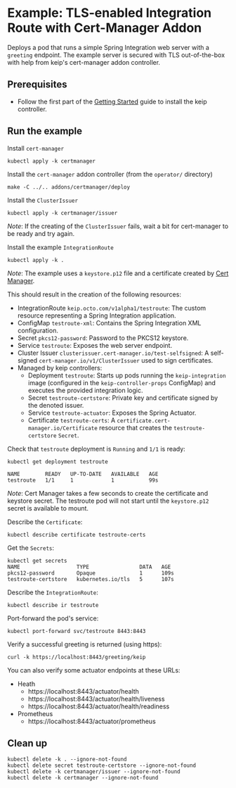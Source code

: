 # Example: TLS-enabled Integration Route with Cert-Manager Addon

Deploys a pod that runs a simple Spring Integration web server with a `greeting` endpoint. The example server is secured
with TLS out-of-the-box with help from keip's cert-manager addon controller.

## Prerequisites

- Follow the first part of the [Getting Started](..%2F..%2F..%2FREADME.md#getting-started) guide to install the keip
  controller.

## Run the example

Install `cert-manager`

```shell
kubectl apply -k certmanager
```

Install the `cert-manager` addon controller (from the `operator/` directory)

```shell
make -C ../.. addons/certmanager/deploy
```

Install the `ClusterIssuer`

```shell
kubectl apply -k certmanager/issuer
```

*_Note_*: If the creating of the `ClusterIssuer` fails, wait a bit for cert-manager to be ready and try again.

Install the example `IntegrationRoute`

```shell
kubectl apply -k .
```

*_Note_*: The example uses a `keystore.p12` file and a certificate created by [Cert Manager](https://cert-manager.io/).

This should result in the creation of the following resources:

- IntegrationRoute `keip.octo.com/v1alpha1/testroute`: The custom resource representing a Spring Integration
  application.
- ConfigMap `testroute-xml`: Contains the Spring Integration XML configuration.
- Secret `pkcs12-password`: Password to the PKCS12 keystore.
- Service `testroute`: Exposes the web server endpoint.
- Cluster Issuer `clusterissuer.cert-manager.io/test-selfsigned`: A self-signed `cert-manager.io/v1/ClusterIssuer` used
  to sign certificates.
- Managed by keip controllers:
    - Deployment `testroute`: Starts up pods running the `keip-integration`
      image (configured in the `keip-controller-props` ConfigMap) and executes the provided integration logic.
    - Secret `testroute-certstore`: Private key and certificate signed by the denoted issuer.
    - Service `testroute-actuator`: Exposes the Spring Actuator.
    - Certificate `testroute-certs`: A `certificate.cert-manager.io/Certificate`
      resource that creates the `testroute-certstore` `Secret`.

Check that `testroute` deployment is `Running` and `1/1` is ready:

```shell
kubectl get deployment testroute

NAME        READY   UP-TO-DATE   AVAILABLE   AGE
testroute   1/1     1            1           99s
```

*_Note_*: Cert Manager takes a few seconds to create the certificate and keystore secret. The testroute pod will not
start until the `keystore.p12` secret is available to mount.

Describe the `Certificate`:

```shell
kubectl describe certificate testroute-certs
```

Get the `Secrets`:

```shell
kubectl get secrets
NAME                  TYPE                DATA   AGE
pkcs12-password       Opaque              1      109s
testroute-certstore   kubernetes.io/tls   5      107s
```

Describe the `IntegrationRoute`:

```shell
kubectl describe ir testroute
```

Port-forward the pod's service:

```shell
kubectl port-forward svc/testroute 8443:8443
```

Verify a successful greeting is returned (using https):

```shell
curl -k https://localhost:8443/greeting/keip
```

You can also verify some actuator endpoints at these URLs:

- Heath
    - https://localhost:8443/actuator/health
    - https://localhost:8443/actuator/health/liveness
    - https://localhost:8443/actuator/health/readiness
- Prometheus
    - https://localhost:8443/actuator/prometheus

## Clean up

```shell
kubectl delete -k . --ignore-not-found
kubectl delete secret testroute-certstore --ignore-not-found
kubectl delete -k certmanager/issuer --ignore-not-found
kubectl delete -k certmanager --ignore-not-found
```